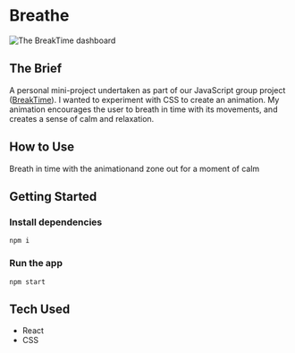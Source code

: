 # Breathe

![The BreakTime dashboard](client/src/images/dashboard.png)

## The Brief

A personal mini-project undertaken as part of our JavaScript group project ([BreakTime](https://github.com/charbroadley/BreakTime)).
I wanted to experiment with CSS to create an animation. My animation encourages the user to breath in time with its movements, and creates a sense of calm and relaxation.

## How to Use

Breath in time with the animationand zone out for a moment of calm

## Getting Started

### Install dependencies<br/>
`npm i`<br/>

### Run the app<br/>
`npm start`<br/>

## Tech Used
- React
- CSS

